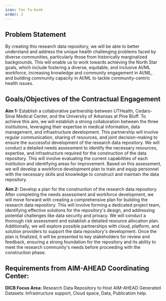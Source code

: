 ```yaml
---
icon: fas fa-book
order: 3
---
```


## Problem Statement

By creating this research data repository, we will be able to better understand and address the unique health challenging problems faced by diverse communities, particularly those from historically marginalized backgrounds. This will enable us to work towards achieving the North Star goals, which include fostering a diverse, equitable, and inclusive AI/ML workforce, increasing knowledge and community engagement in AI/ML, and building community capacity in AI/ML to tackle community-centric health issues.

## Goals/Objectives of the Contractual Engagement
**Aim 1:** Establish a collaborative partnership between UTHealth, Cedars-Sinai Medical Center, and the University of Arkansas at Pine Bluff. To achieve this aim, we will establish a strong collaboration between the three institutions, leveraging their expertise in medical information, data management, and infrastructure development. This partnership will involve regular communication, sharing of resources, and joint decision-making to ensure the successful development of the research data repository. We will conduct a detailed needs assessment to identify the necessary resources, expertise, and infrastructure required for the construction of the data repository. This will involve evaluating the current capabilities of each institution and identifying areas for improvement. Based on this assessment, we will develop a workforce development plan to train and equip personnel with the necessary skills and knowledge to construct and maintain the data repository.

**Aim 2:** Develop a plan for the construction of the research data repository. After completing the needs assessment and workforce development, we will move forward with creating a comprehensive plan for building the research data repository. This will involve forming a dedicated project team, identifying effective solutions for the repository's design, and addressing potential challenges like data security and privacy. We will conduct a thorough risk assessment and establish a detailed resource allocation plan. Additionally, we will explore possible partnerships with cloud, platform, and solution providers to support the data repository's development. Once the plan is finalized, it will be presented to key stakeholders for review and feedback, ensuring a strong foundation for the repository and its ability to meet the research community's needs before proceeding with the construction phase.

## Requirements from AIM-AHEAD Coordinating Center:
**DICB Focus Area:** Research Data Repository to Host AIM-AHEAD Generated Datasets: Infrastructure support, Cloud space, Data, Publication help.
